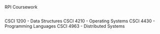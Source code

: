 RPI Coursework
##

CSCI 1200 - Data Structures
CSCI 4210 - Operating Systems
CSCI 4430 - Programming Languages
CSCI 4963 - Distributed Systems
